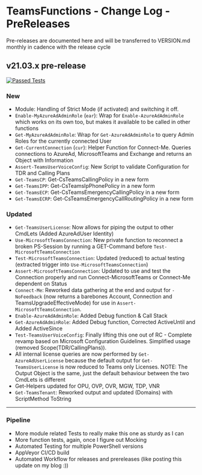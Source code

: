 # TeamsFunctions - Change Log - PreReleases

Pre-releases are documented here and will be transferred to VERSION.md monthly in cadence with the release cycle

## v21.03.x pre-release

[![Passed Tests](https://img.shields.io/badge/Tests%20Passed-1181-blue.svg)](https://github.com/DEberhardt/TeamsFunctions)

### New

- Module: Handling of Strict Mode (if activated) and switching it off.
- `Enable-MyAzureAdAdminRole` (`ear`): Wrap for `Enable-AzureAdAdminRole` which works on its own too, but makes it available to be called in other functions
- `Get-MyAzureAdAdminRole`: Wrap for `Get-AzureAdAdminRole` to query Admin Roles for the currently connected User
- `Get-CurrentConnection` (`cur`): Helper Function for Connect-Me. Queries connections to AzureAd, MicrosoftTeams and Exchange and returns an Object with Information
- `Assert-TeamsUserVoiceConfig`: New Script to validate Configuration for TDR and Calling Plans
- `Get-TeamsCP`: Get-CsTeamsCallingPolicy in a new form
- `Get-TeamsIPP`: Get-CsTeamsIpPhonePolicy in a new form
- `Get-TeamsECP`: Get-CsTeamsEmergencyCallingPolicy in a new form
- `Get-TeamsECRP`: Get-CsTeamsEmergencyCallRoutingPolicy in a new form

### Updated

- `Get-TeamsUserLicense`: Now allows for piping the output to other CmdLets (Added AzureAdUser Identity)
- `Use-MicrosoftTeamsConnection`: New private function to reconnect a broken PS-Session by running a GET-Command before `Test-MicrosoftTeamsConnection`
- `Test-MicrosoftTeamsConnection`: Updated (reduced) to actual testing (extracted trigger into `Use-MicrosoftTeamsConnection`)
- `Assert-MicrosoftTeamsConnection`: Updated to use and test the Connection properly and run Connect-MicrosoftTeams or Connect-Me dependent on Status
- `Connect-Me`: Reworked data gathering at the end and output for `-NoFeedback` (now returns a barebones Account, Connection and TeamsUpgradeEffectiveMode) for use in `Assert-MicrosoftTeamsConnection`.
- `Enable-AzureAdAdminRole`: Added Debug function & Call Stack
- `Get-AzureAdAdminRole`: Added Debug function, Corrected ActiveUntil and Added ActiveSince
- `Test-TeamsUserVoiceConfig`: Finally lifting this one out of RC - Complete revamp based on Microsoft Configuration Guidelines. Simplified usage (removed Scope(TDR/CallingPlans)).
- All internal license queries are now performed by `Get-AzureAdUserLicense` because the default output for `Get-TeamsUserLicense` is now reduced to Teams only Licenses.
NOTE: The Output Object is the same, just the default behaviour between the two CmdLets is different
- Get-Helpers updated for OPU, OVP, OVR, MGW, TDP, VNR
- `Get-TeamsTenant`: Reworked output and updated (Domains) with ScriptMethod ToString

---------------------------------------------

### Pipeline

- More module related Tests to really make this one as sturdy as I can
- More function tests, again, once I figure out Mocking
- Automated Testing for multiple PowerShell versions
- AppVeyor CI/CD build
- Automated Workflow for releases and prereleases (like posting this update on my blog :))
